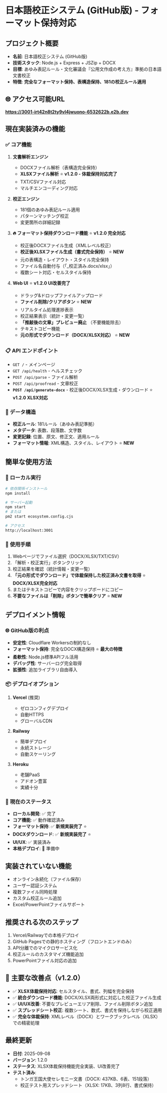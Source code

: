 # 日本語校正システム (GitHub版) - フォーマット保持対応

## プロジェクト概要
- **名前**: 日本語校正システム (GitHub版)
- **技術スタック**: Node.js + Express + JSZip + DOCX
- **目標**: あゆみ表記ルール・文化審議会『公用文作成の考え方』準拠の日本語文書校正
- **特徴**: **完全なフォーマット保持、表構造保持、181の校正ルール適用**

## 🌐 アクセス可能URL
**https://3001-irt42n8t2ty9vl4jwuono-6532622b.e2b.dev**

## 現在実装済みの機能

### ✅ コア機能
1. **文書解析エンジン**
   - DOCXファイル解析（表構造完全保持）
   - **XLSXファイル解析** ⭐ **v1.2.0 - 体裁保持対応完了**
   - TXT/CSVファイル対応
   - マルチエンコーディング対応

2. **校正エンジン**
   - 181個のあゆみ表記ルール適用
   - パターンマッチング校正
   - 変更箇所の詳細記録

3. **🔥 フォーマット保持ダウンロード機能** ⭐ **v1.2.0 完全対応**
   - 校正後DOCXファイル生成（XMLレベル校正）
   - **校正後XLSXファイル生成（書式完全保持）** ⭐ **NEW**
   - 元の表構造・レイアウト・スタイル完全保持
   - ファイル名自動付与（「_校正済み.docx/xlsx」）
   - 複数シート対応・セルスタイル保持

4. **Web UI** ⭐ **v1.2.0 UI改善完了**
   - ドラッグ&ドロップファイルアップロード
   - **ファイル削除/クリアボタン** ⭐ **NEW**
   - リアルタイム処理進捗表示
   - 校正結果表示（統計・変更一覧）
   - **「推敲後の文章」プレビュー廃止** （不要機能除去）
   - テキストコピー機能
   - **元の形式でダウンロード（DOCX/XLSX対応）** ⭐ **NEW**

### 📋 API エンドポイント
- `GET /` - メインページ
- `GET /api/health` - ヘルスチェック
- `POST /api/parse` - ファイル解析
- `POST /api/proofread` - 文章校正
- **`POST /api/generate-docx`** - 校正後DOCX/XLSX生成・ダウンロード ⭐ **v1.2.0 XLSX対応**

### 💾 データ構造
- **校正ルール**: 181ルール（あゆみ表記準拠）
- **メタデータ**: 表数、段落数、文字数
- **変更記録**: 位置、原文、修正文、適用ルール
- **フォーマット情報**: XML構造、スタイル、レイアウト ⭐ **NEW**

## 簡単な使用方法

### 🚀 ローカル実行
```bash
# 依存関係インストール
npm install

# サーバー起動
npm start
# または
pm2 start ecosystem.config.cjs

# アクセス
http://localhost:3001
```

### 📁 使用手順
1. Webページでファイル選択（DOCX/XLSX/TXT/CSV）
2. 「解析・校正実行」ボタンクリック
3. 校正結果を確認（統計情報・変更一覧）
4. **「元の形式でダウンロード」で体裁保持した校正済み文書を取得** ⭐ **DOCX/XLSX完全対応**
5. またはテキストコピーで内容をクリップボードにコピー
6. **不要なファイルは「削除」ボタンで簡単クリア** ⭐ **NEW**

## デプロイメント情報

### 🌐 GitHub版の利点
- **安定性**: Cloudflare Workersの制約なし
- **フォーマット保持**: 完全なDOCX構造保持 ⭐ **最大の特徴**
- **柔軟性**: Node.js標準APIフル活用
- **デバッグ性**: サーバーログ完全取得
- **拡張性**: 追加ライブラリ自由導入

### 📦 デプロイオプション
1. **Vercel** (推奨)
   - ゼロコンフィグデプロイ
   - 自動HTTPS
   - グローバルCDN

2. **Railway**
   - 簡単デプロイ
   - 永続ストレージ
   - 自動スケーリング

3. **Heroku**
   - 老舗PaaS
   - アドオン豊富
   - 実績十分

### 🔧 現在のステータス
- **ローカル開発**: ✅ 完了
- **コア機能**: ✅ 動作確認済み  
- **フォーマット保持**: ✅ **新規実装完了** ⭐
- **DOCXダウンロード**: ✅ **新規実装完了** ⭐
- **UI/UX**: ✅ 実装済み
- **本格デプロイ**: 🔄 準備中

## 実装されていない機能
- オンライン永続化（ファイル保存）
- ユーザー認証システム
- 複数ファイル同時処理
- カスタム校正ルール追加
- Excel/PowerPointファイルサポート

## 推奨される次のステップ
1. Vercel/Railwayでの本格デプロイ
2. GitHub Pagesでの静的ホスティング（フロントエンドのみ）
3. API分離でのマイクロサービス化
4. 校正ルールのカスタマイズ機能追加
5. PowerPointファイル対応の追加

## 🎯 主要な改善点（v1.2.0）
- ✅ **XLSX体裁保持対応**: セルスタイル、書式、列幅を完全保持
- ✅ **統合ダウンロード機能**: DOCX/XLSX両形式に対応した校正ファイル生成
- ✅ **UI/UX改善**: 不要なプレビューエリア削除、ファイル削除ボタン追加
- ✅ **スプレッドシート校正**: 複数シート、数式、書式を保持しながら校正適用
- ✅ **完全な体裁保持**: XMLレベル（DOCX）とワークブックレベル（XLSX）での精密処理

## 最終更新
- **日付**: 2025-09-08  
- **バージョン**: 1.2.0
- **ステータス**: XLSX体裁保持機能完全実装、UI改善完了
- **テスト済み**: 
  - トンガ王国大使セレモニー文書（DOCX: 437KB、6表、151段落）
  - 校正テスト用スプレッドシート（XLSX: 17KB、3列8行、書式保持）
